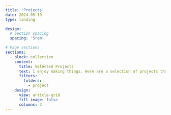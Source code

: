 ```yaml
---
title: 'Projects'
date: 2024-05-19
type: landing

design:
  # Section spacing
  spacing: '5rem'

# Page sections
sections:
  - block: collection
    content:
      title: Selected Projects
      text: I enjoy making things. Here are a selection of projects that I have worked on and that I am proud to share .
      filters:
        folders:
          - project
    design:
      view: article-grid
      fill_image: false
      columns: 3
---
```

